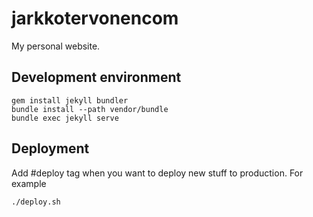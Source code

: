 # jarkkotervonencom

My personal website.

## Development environment

```
gem install jekyll bundler
bundle install --path vendor/bundle
bundle exec jekyll serve
```

## Deployment

Add #deploy tag when you want to deploy new stuff to production. For example

```
./deploy.sh
```
